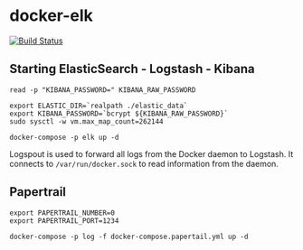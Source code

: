 # docker-elk

[![Build Status](https://travis-ci.org/ViBiOh/docker-elk.svg?branch=master)](https://travis-ci.org/ViBiOh/docker-elk)

## Starting ElasticSearch - Logstash - Kibana

```
read -p "KIBANA_PASSWORD=" KIBANA_RAW_PASSWORD

export ELASTIC_DIR=`realpath ./elastic_data`
export KIBANA_PASSWORD=`bcrypt ${KIBANA_RAW_PASSWORD}`
sudo sysctl -w vm.max_map_count=262144

docker-compose -p elk up -d
```

Logspout is used to forward all logs from the Docker daemon to Logstash. It connects to `/var/run/docker.sock` to read information from the daemon.


## Papertrail

```
export PAPERTRAIL_NUMBER=0
export PAPERTRAIL_PORT=1234

docker-compose -p log -f docker-compose.papertail.yml up -d
```
